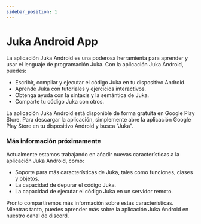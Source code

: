 ```yaml
---
sidebar_position: 1
---
```


# Juka Android App

La aplicación Juka Android es una poderosa herramienta para aprender y usar el lenguaje de programación Juka. Con la aplicación Juka Android, puedes:

* Escribir, compilar y ejecutar el código Juka en tu dispositivo Android.
* Aprende Juka con tutoriales y ejercicios interactivos.
* Obtenga ayuda con la sintaxis y la semántica de Juka.
* Comparte tu código Juka con otros.

La aplicación Juka Android está disponible de forma gratuita en Google Play Store. Para descargar la aplicación, simplemente abre la aplicación Google Play Store en tu dispositivo Android y busca "Juka".

### Más información próximamente

Actualmente estamos trabajando en añadir nuevas características a la aplicación Juka Android, como:

* Soporte para más características de Juka, tales como funciones, clases y objetos.
* La capacidad de depurar el código Juka.
* La capacidad de ejecutar el código Juka en un servidor remoto.

Pronto compartiremos más información sobre estas características. Mientras tanto, puedes aprender más sobre la aplicación Juka Android en nuestro canal de discord.